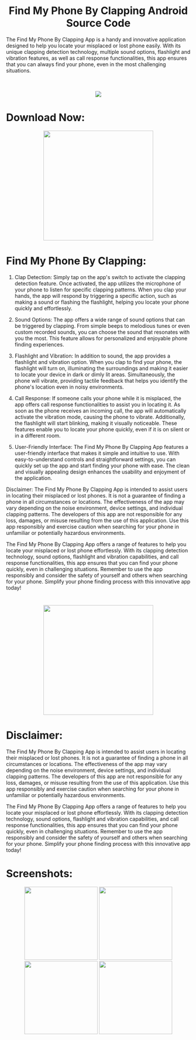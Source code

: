 <p align="center">
  <h1 align="center">Find My Phone By Clapping Android Source Code</h1>
  
The Find My Phone By Clapping App is a handy and innovative application designed to help you locate your misplaced or lost phone easily. With its unique clapping detection technology, multiple sound options, flashlight and vibration features, as well as call response functionalities, this app ensures that you can always find your phone, even in the most challenging situations.
<br>
<br>
<br>

<div align="center">
  
<a href="mailto:banrossyn@gmail.com"><img src="https://img.shields.io/badge/Email-banrossyn%40gmail.com-blue"></a>

</div>
 
# Download Now:
<p align="center">
    <a href="https://play.google.com/store/apps/details?id=com.phonefinder.finderbyclap.devicefind">
      <img src="https://user-images.githubusercontent.com/97843190/183300573-ac4dd10f-b7e2-476d-a36d-7dd12ff497c7.png" width ="300" />
    </a>
  </p>


 # Find My Phone By Clapping:
1. Clap Detection:
Simply tap on the app's switch to activate the clapping detection feature. Once activated, the app utilizes the microphone of your phone to listen for specific clapping patterns. When you clap your hands, the app will respond by triggering a specific action, such as making a sound or flashing the flashlight, helping you locate your phone quickly and effortlessly.

2. Sound Options:
The app offers a wide range of sound options that can be triggered by clapping. From simple beeps to melodious tunes or even custom recorded sounds, you can choose the sound that resonates with you the most. This feature allows for personalized and enjoyable phone finding experiences.

3. Flashlight and Vibration:
In addition to sound, the app provides a flashlight and vibration option. When you clap to find your phone, the flashlight will turn on, illuminating the surroundings and making it easier to locate your device in dark or dimly lit areas. Simultaneously, the phone will vibrate, providing tactile feedback that helps you identify the phone's location even in noisy environments.

4. Call Response:
If someone calls your phone while it is misplaced, the app offers call response functionalities to assist you in locating it. As soon as the phone receives an incoming call, the app will automatically activate the vibration mode, causing the phone to vibrate. Additionally, the flashlight will start blinking, making it visually noticeable. These features enable you to locate your phone quickly, even if it is on silent or in a different room.

5. User-Friendly Interface:
The Find My Phone By Clapping App features a user-friendly interface that makes it simple and intuitive to use. With easy-to-understand controls and straightforward settings, you can quickly set up the app and start finding your phone with ease. The clean and visually appealing design enhances the usability and enjoyment of the application.

Disclaimer:
The Find My Phone By Clapping App is intended to assist users in locating their misplaced or lost phones. It is not a guarantee of finding a phone in all circumstances or locations. The effectiveness of the app may vary depending on the noise environment, device settings, and individual clapping patterns. The developers of this app are not responsible for any loss, damages, or misuse resulting from the use of this application. Use this app responsibly and exercise caution when searching for your phone in unfamiliar or potentially hazardous environments.

The Find My Phone By Clapping App offers a range of features to help you locate your misplaced or lost phone effortlessly. With its clapping detection technology, sound options, flashlight and vibration capabilities, and call response functionalities, this app ensures that you can find your phone quickly, even in challenging situations. Remember to use the app responsibly and consider the safety of yourself and others when searching for your phone. Simplify your phone finding process with this innovative app today!

     

  
    
#

<p align="center">
    <a href="https://play.google.com/store/apps/details?id=com.phonefinder.finderbyclap.devicefind">
       <img src="https://user-images.githubusercontent.com/97843190/183300573-ac4dd10f-b7e2-476d-a36d-7dd12ff497c7.png" width ="300" />
    </a>
  </p>


# Disclaimer:
The Find My Phone By Clapping App is intended to assist users in locating their misplaced or lost phones. It is not a guarantee of finding a phone in all circumstances or locations. The effectiveness of the app may vary depending on the noise environment, device settings, and individual clapping patterns. The developers of this app are not responsible for any loss, damages, or misuse resulting from the use of this application. Use this app responsibly and exercise caution when searching for your phone in unfamiliar or potentially hazardous environments.

The Find My Phone By Clapping App offers a range of features to help you locate your misplaced or lost phone effortlessly. With its clapping detection technology, sound options, flashlight and vibration capabilities, and call response functionalities, this app ensures that you can find your phone quickly, even in challenging situations. Remember to use the app responsibly and consider the safety of yourself and others when searching for your phone. Simplify your phone finding process with this innovative app today!



# Screenshots:

 <p align="center">
    <a>
      <img src="https://play-lh.googleusercontent.com/cfFXjhozRxfL7rfrcnjozzSauWoxlhQuvYoRTWDG8O8Uh4dQDeKxVCsQ8su0tis-yi7w=w2560-h1440-rw" width="200" />
    </a>
 <a>
      <img src="https://play-lh.googleusercontent.com/MBLAulfC6-if1pL-XisimI2dgsNFNeKC2FDjO6gNkwaRvPosf6blXEOjV1iTQS4T6XCY=w2560-h1440-rw"  width="200" />
    </a>
  <a>
      <img src="https://play-lh.googleusercontent.com/il8ApLFKRppP5ElbHfv0mGvkSBjeqhHEJYgM5DAzbv_umYkJ7f8vSuL4RjsYwsp4GlX3=w2560-h1440-rw"  width="200" />
    </a>
     <a>
      <img src="https://play-lh.googleusercontent.com/8UmPjipmXNDPKI3Ckp6o6zZycLPd-oLtA060iRkr68jjXBju8B8r9PDXf7n5ftr30E0=w2560-h1440-rw"  width="200" />
    </a>
  </p>
